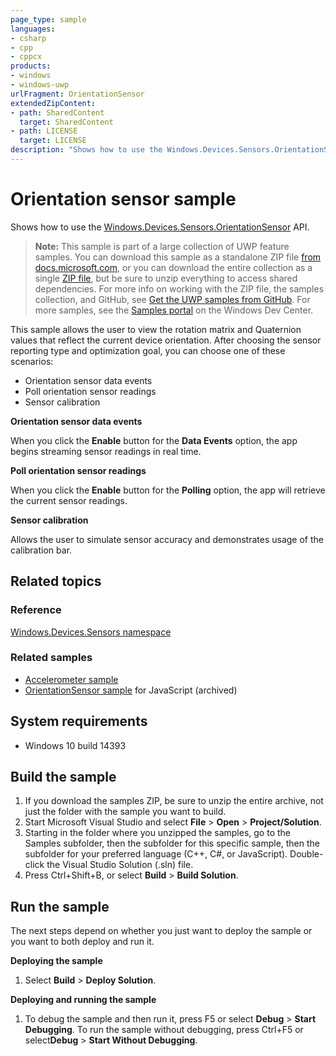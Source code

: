 ```yaml
---
page_type: sample
languages:
- csharp
- cpp
- cppcx
products:
- windows
- windows-uwp
urlFragment: OrientationSensor
extendedZipContent:
- path: SharedContent
  target: SharedContent
- path: LICENSE
  target: LICENSE
description: "Shows how to use the Windows.Devices.Sensors.OrientationSensor API."
---
```


<!---
  category: DevicesSensorsAndPower
  samplefwlink: http://go.microsoft.com/fwlink/p/?LinkId=620580
--->

# Orientation sensor sample

Shows how to use the [Windows.Devices.Sensors.OrientationSensor](http://msdn.microsoft.com/library/windows/apps/br206371) API.

> **Note:** This sample is part of a large collection of UWP feature samples. 
> You can download this sample as a standalone ZIP file
> [from docs.microsoft.com](https://docs.microsoft.com/samples/microsoft/windows-universal-samples/orientationsensor/),
> or you can download the entire collection as a single
> [ZIP file](https://github.com/Microsoft/Windows-universal-samples/archive/master.zip), but be 
> sure to unzip everything to access shared dependencies. For more info on working with the ZIP file, 
> the samples collection, and GitHub, see [Get the UWP samples from GitHub](https://aka.ms/ovu2uq). 
> For more samples, see the [Samples portal](https://aka.ms/winsamples) on the Windows Dev Center. 

This sample allows the user to view the rotation matrix and Quaternion values that reflect the current device orientation.
After choosing the sensor reporting type and optimization goal,
you can choose one of these scenarios:

-   Orientation sensor data events
-   Poll orientation sensor readings
-   Sensor calibration

**Orientation sensor data events**

When you click the **Enable** button for the **Data Events** option, the app begins streaming sensor readings in real time.

**Poll orientation sensor readings**

When you click the **Enable** button for the **Polling** option, the app will retrieve the current sensor readings.

**Sensor calibration**

Allows the user to simulate sensor accuracy and demonstrates usage of the calibration bar.

## Related topics

### Reference

[Windows.Devices.Sensors namespace](http://msdn.microsoft.com/library/windows/apps/br206408)  

### Related samples

* [Accelerometer sample](../Accelerometer)
* [OrientationSensor sample](/archived/OrientationSensor/) for JavaScript (archived)

## System requirements

* Windows 10 build 14393

Build the sample
----------------

1. If you download the samples ZIP, be sure to unzip the entire archive, not just the folder with the sample you want to build. 
2. Start Microsoft Visual Studio and select **File** \> **Open** \> **Project/Solution**.
3. Starting in the folder where you unzipped the samples, go to the Samples subfolder, then the subfolder for this specific sample, then the subfolder for your preferred language (C++, C#, or JavaScript). Double-click the Visual Studio Solution (.sln) file.
4. Press Ctrl+Shift+B, or select **Build** \> **Build Solution**.

Run the sample
--------------

The next steps depend on whether you just want to deploy the sample or you want to both deploy and run it.

**Deploying the sample**

1.  Select **Build** \> **Deploy Solution**.

**Deploying and running the sample**

1.  To debug the sample and then run it, press F5 or select **Debug** \> **Start Debugging**. To run the sample without debugging, press Ctrl+F5 or select**Debug** \> **Start Without Debugging**.

